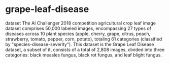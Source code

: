 # grape-leaf-disease
dataset
The AI Challenger 2018 competition agricultural crop leaf image dataset comprises 50,000 labeled images, encompassing 27 types of diseases across 10 plant species (apple, cherry, grape, citrus, peach, strawberry, tomato, pepper, corn, potato), totaling 61 categories (classified by "species-disease-severity").
This dataset is the Grape Leaf Disease dataset, a subset of it, consists of a total of 2,808 images, divided into three categories: black measles fungus, black rot fungus, and leaf blight fungus.
